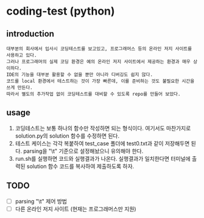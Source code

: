 # coding-test (python)

## introduction

    대부분의 회사에서 입사시 코딩테스트를 보고있고, 프로그래머스 등의 온라인 저지 사이트를 사용하고 있다.  
    그러나 프로그래머의 실제 코딩 환경은 예의 온라인 저지 사이트에서 제공하는 환경과 매우 상이하다.  
    IDE의 기능을 대부분 활용할 수 없을 뿐만 아니라 디버깅도 쉽지 않다.  
    코드를 local 환경에서 테스트하는 것이 가장 빠른데, 이를 준비하는 것도 불필요한 시간을 쓰게 만든다. 
    따라서 별도의 추가작업 없이 코딩테스트를 대비할 수 있도록 repo를 만들어 보았다.   


## usage

1. 코딩테스트는 보통 하나의 함수만 작성하면 되는 형식이다. 여기서도 마찬가지로 solution.py의 solution 함수를 수정하면 된다.
2. 테스트 케이스는 각각 복붙하여 test_case 폴더에 test0.txt과 같이 저장해두면 된다. parsing을 "\t" 기준으로 설정해놨으니 유의해야 한다.
3. run.sh를 실행하면 코드와 실행결과가 나온다. 실행결과가 일치한다면 터미널에 출력된 solution 함수 코드를 복사하여 제출하도록 하자.


## TODO

- [ ] parsing "\t" 제어 방법 <br>
- [ ] 다른 온라인 저지 사이트 (현재는 프로그래머스만 지원) <br>

